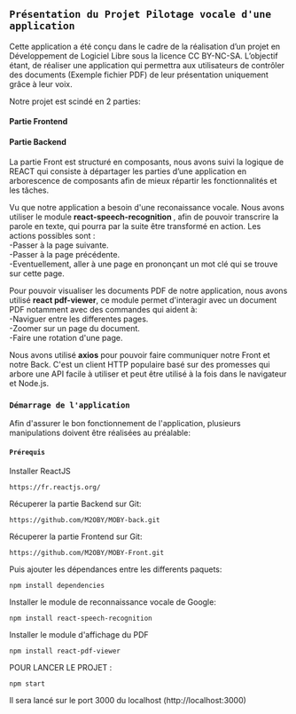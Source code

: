  

## `Présentation du Projet Pilotage vocale d'une application`
 Cette application a été conçu dans le cadre de la réalisation d’un projet en Développement de Logiciel Libre sous la licence CC BY-NC-SA.
L’objectif étant, de réaliser une application qui permettra aux utilisateurs de contrôler des documents (Exemple fichier PDF) de leur présentation uniquement grâce à leur voix.<br />

Notre projet est scindé en 2 parties:
<h4> Partie Frontend </h4>
<h4> Partie Backend </h4>
  
La partie Front est structuré en composants, nous avons suivi la logique de REACT qui consiste à départager les parties d’une application en arborescence de composants afin de mieux répartir les fonctionnalités et les tâches.<br />

Vu que notre application a besoin d'une reconaissance vocale. Nous avons utiliser le module <b> react-speech-recognition </b>, afin de pouvoir transcrire la parole en texte, qui pourra par la suite être transformé en action. Les actions possibles sont :<br />
-Passer à la page suivante.<br />
-Passer à la page précédente.<br />
-Eventuellement, aller à une page en prononçant un mot clé qui se trouve sur cette page.<br />

Pour pouvoir visualiser les documents PDF de notre application, nous avons utilisé <b>react pdf-viewer</b>, ce module permet d'interagir avec un document PDF notamment avec des commandes qui aident à:</br>
-Naviguer entre les differentes pages. </br>
-Zoomer sur un page du document.<br>
-Faire une rotation d'une page.<br>

Nous avons utilisé <b> axios</b> pour pouvoir faire communiquer notre Front et notre Back. C'est un client HTTP populaire basé sur des promesses qui arbore une API facile à utiliser et peut être utilisé à la fois dans le navigateur et Node.js.




### `Démarrage de l'application`

Afin d'assurer le bon fonctionnement de l'application, plusieurs manipulations doivent être réalisées au préalable:

#### `Prérequis`

Installer ReactJS 

```
https://fr.reactjs.org/

```
Récuperer la partie Backend sur Git:
```
https://github.com/M2OBY/MOBY-back.git

```

Récuperer la partie Frontend sur Git:
```
https://github.com/M2OBY/MOBY-Front.git

```
Puis ajouter les dépendances entre les differents paquets:
```
npm install dependencies

```
Installer le module de reconnaissance vocale de Google:
```
npm install react-speech-recognition

```
Installer le module d'affichage du PDF

```
npm install react-pdf-viewer

```
POUR LANCER LE PROJET  : 
```
npm start

```
Il sera lancé sur le port 3000 du localhost (http://localhost:3000)
